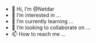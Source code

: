 - 👋 Hi, I’m @Netdar
- 👀 I’m interested in ...
- 🌱 I’m currently learning ...
- 💞️ I’m looking to collaborate on ...
- 📫 How to reach me ...

<!---
Netdar/Netdar is a ✨ special ✨ repository because its `README.md` (this file) appears on your GitHub profile.
You can click the Preview link to take a look at your changes.
--->
